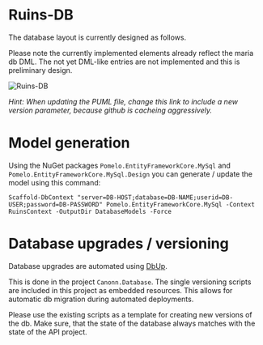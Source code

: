 # Ruins-DB

The database layout is currently designed as follows.

Please note the currently implemented elements already reflect the maria db DML. The not yet DML-like entries are not implemented and this is preliminary design.

![Ruins-DB](http://www.plantuml.com/plantuml/svg/9Ot12SCm303_cI8Te1RqMIZ9AhOa4e4Z6qjArsz2VtVSurRpF3oEEZr4iGPnZ3hlxjtU02D_qoQ-HmdZWKsTrHEs0p1hKtqQ2YioZ10r83wvjWxKy1QJJO7AFr99_Teiv-SrhQnqyGy0.svg)

_Hint: When updating the PUML file, change this link to include a new version parameter, because github is cacheing aggressively._

# Model generation

Using the NuGet packages `Pomelo.EntityFrameworkCore.MySql` and `Pomelo.EntityFrameworkCore.MySql.Design` you can generate / update the model using this command:

```
Scaffold-DbContext "server=DB-HOST;database=DB-NAME;userid=DB-USER;password=DB-PASSWORD" Pomelo.EntityFrameworkCore.MySql -Context RuinsContext -OutputDir DatabaseModels -Force
```

# Database upgrades / versioning

Database upgrades are automated using [DbUp](https://github.com/DbUp/DbUp).

This is done in the project `Canonn.Database`. The single versioning scripts are included in this project as embedded resources. This allows for automatic db migration during automated deployments.

Please use the existing scripts as a template for creating new versions of the db.
Make sure, that the state of the database always matches with the state of the API project.
